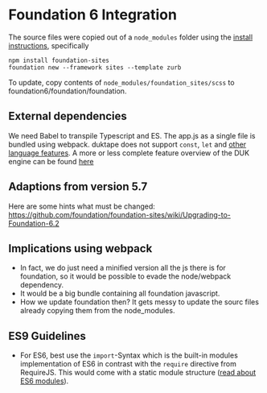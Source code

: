 # Foundation 6 Integration

The source files were copied out of a `node_modules` folder using the 
[install instructions](https://get.foundation/sites/docs/installation.html), specifically

    npm install foundation-sites
    foundation new --framework sites --template zurb
    
To update, copy contents of `node_modules/foundation_sites/scss` to foundation6/foundation/foundation.

    
## External dependencies

We need Babel to transpile Typescript and ES. The app.js as a single file is bundled using webpack.
duktape does not support `const`, `let` and [other language features](https://github.com/svaarala/duktape/issues/2179).
A more or less complete feature overview of the DUK engine can be found 
[here](https://kangax.github.io/compat-table/es6/#duktape2_3)

## Adaptions from version 5.7

Here are some hints what must be changed:
https://github.com/foundation/foundation-sites/wiki/Upgrading-to-Foundation-6.2


## Implications using webpack

- In fact, we do just need a minified version all the js there is for foundation, so it would be possible to evade
the node/webpack dependency.
- It would be a big bundle containing all foundation javascript.
- How we update foundation then? It gets messy to update the sourc files already copying them from the node_modules.

## ES9 Guidelines

- For ES6, best use the `import`-Syntax which is the built-in modules implementation of ES6 in contrast with
the `require` directive from RequireJS. This would come with a static module structure 
([read about ES6 modules](https://2ality.com/2014/09/es6-modules-final.html)). 